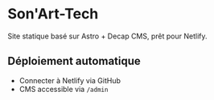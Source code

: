 # Son'Art-Tech

Site statique basé sur Astro + Decap CMS, prêt pour Netlify.

## Déploiement automatique

- Connecter à Netlify via GitHub
- CMS accessible via `/admin`
